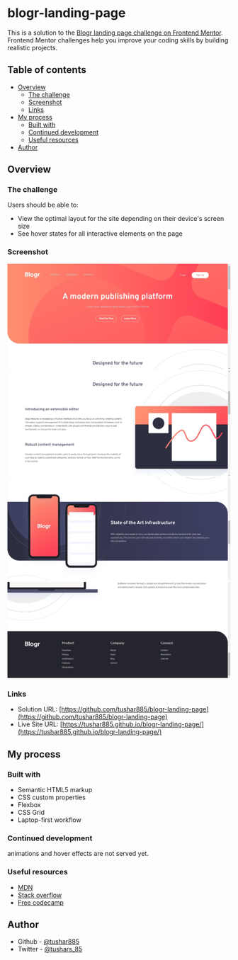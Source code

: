 # blogr-landing-page

This is a solution to the [Blogr landing page challenge on Frontend Mentor](https://www.frontendmentor.io/challenges/blogr-landing-page-EX2RLAApP). Frontend Mentor challenges help you improve your coding skills by building realistic projects. 

## Table of contents

- [Overview](#overview)
  - [The challenge](#the-challenge)
  - [Screenshot](#screenshot)
  - [Links](#links)
- [My process](#my-process)
  - [Built with](#built-with)
  - [Continued development](#continued-development)
  - [Useful resources](#useful-resources)
- [Author](#author)


## Overview

### The challenge

Users should be able to:

- View the optimal layout for the site depending on their device's screen size
- See hover states for all interactive elements on the page

### Screenshot

![](screenshots/IMG_20220827_193843.jpg)
![](screenshots/IMG_20220827_193830.jpg)
![](screenshots/IMG_20220827_193817.jpg)
![](screenshots/IMG_20220827_193758.jpg)



### Links

- Solution URL: [https://github.com/tushar885/blogr-landing-page](https://github.com/tushar885/blogr-landing-page) 
- Live Site URL: [https://tushar885.github.io/blogr-landing-page/](https://tushar885.github.io/blogr-landing-page/)

## My process

### Built with

- Semantic HTML5 markup
- CSS custom properties
- Flexbox
- CSS Grid
- Laptop-first workflow

### Continued development

animations and hover effects are not served yet.

### Useful resources

- [MDN](https://developer.mozilla.org/) 
- [Stack overflow](https://stackoverflow.com/)
- [Free codecamp](https://www.freecodecamp.org/)

## Author

- Github - [@tushar885](https://github.com/tushar885)
- Twitter - [@tushars_85](https://twitter.com/tushars_85)
